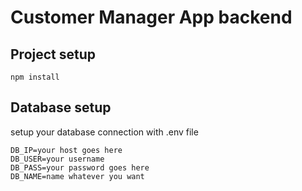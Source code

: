# Customer Manager App backend

## Project setup
```
npm install
```

## Database setup
setup your database connection with .env file
```
DB_IP=your host goes here
DB_USER=your username 
DB_PASS=your password goes here
DB_NAME=name whatever you want
```
